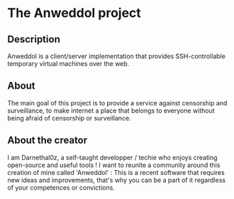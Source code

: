 # The Anweddol project

## Description

Anweddol is a client/server implementation that provides SSH-controllable temporary virtual machines over the web.

## About

The main goal of this project is to provide a service against censorship and surveillance, to make internet a place that belongs to everyone without being afraid of censorship or surveillance.

## About the creator

I am Darnethal0z, a self-taught developper / techie who enjoys creating open-source and useful tools !
I want to reunite a community around this creation of mine called 'Anweddol' : This is a recent software that requires new ideas and improvements, that's why you can be a part of it regardless of your competences or convictions. 

